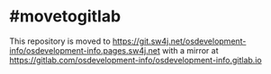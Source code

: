 # #movetogitlab

This repository is moved to https://git.sw4j.net/osdevelopment-info/osdevelopment-info.pages.sw4j.net with a mirror at
https://gitlab.com/osdevelopment-info/osdevelopment-info.gitlab.io
